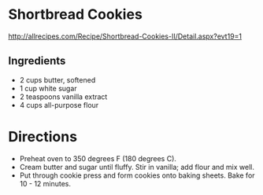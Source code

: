 # Shortbread Cookies
http://allrecipes.com/Recipe/Shortbread-Cookies-II/Detail.aspx?evt19=1

## Ingredients
* 2 cups butter, softened
* 1 cup white sugar
* 2 teaspoons vanilla extract
* 4 cups all-purpose flour

# Directions
* Preheat oven to 350 degrees F (180 degrees C).
* Cream butter and sugar until fluffy. Stir in vanilla; add flour and mix well.
* Put through cookie press and form cookies onto baking sheets. Bake for 10 - 12 minutes.
